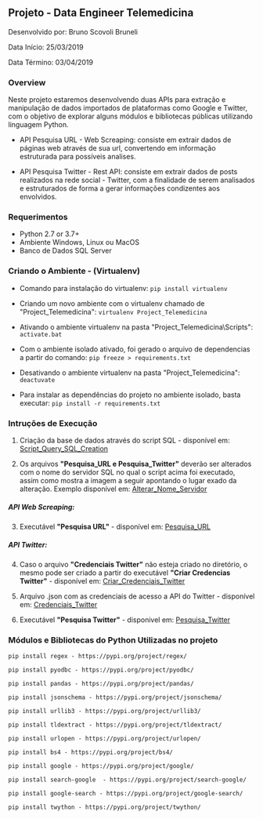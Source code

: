 
## Projeto - Data Engineer Telemedicina


Desenvolvido por: Bruno Scovoli Bruneli

Data Início: 25/03/2019

Data Término: 03/04/2019

### Overview


Neste projeto estaremos desenvolvendo duas APIs para extração e manipulação de dados importados de plataformas como Google e Twitter, com o objetivo de explorar alguns módulos e bibliotecas públicas utilizando linguagem Python. 

* API Pesquisa URL - Web Screaping: consiste em extrair dados de páginas web através de sua url, convertendo em informação estruturada para possíveis analises.

* API Pesquisa Twitter - Rest API: consiste em extrair dados de posts realizados na rede social - Twitter, com a finalidade de serem analisados e estruturados de forma a gerar informações condizentes aos envolvidos.

### Requerimentos

* Python 2.7 or 3.7+
* Ambiente Windows, Linux ou  MacOS
* Banco de Dados SQL Server

### Criando o Ambiente - (Virtualenv)

- Comando para instalação do virtualenv:
`pip install virtualenv`

- Criando um novo ambiente com o virtualenv chamado de "Project_Telemedicina":
`virtualenv Project_Telemedicina`

- Ativando o ambiente virtualenv na pasta "Project_Telemedicina\Scripts\":
`activate.bat`

- Com o ambiente isolado ativado, foi gerado o arquivo de dependencias a partir do comando:
`pip freeze > requirements.txt`

- Desativando o ambiente virtualenv na pasta "Project_Telemedicina":
`deactuvate`

- Para instalar as dependências do projeto no ambiente isolado, basta executar:
`pip install -r requirements.txt`


### Intruções de Execução

1. Criação da base de dados através do script SQL - disponível em: [Script_Query_SQL_Creation](https://github.com/brunobrunelli/TelemedicinaGit/blob/master/Project_Telemedicina/Python/Script_Query_SQL_Creation.sql)

2. Os arquivos **"Pesquisa_URL e Pesquisa_Twitter"** deverão ser alterados com o nome do servidor SQL no qual o script acima foi executado, assim como mostra a imagem a seguir apontando o lugar exado da alteração. Exemplo disponível em: [Alterar_Nome_Servidor](https://github.com/brunobrunelli/TelemedicinaGit/blob/master/Project_Telemedicina/Alterar_Nome_Servidor.png)

##### API Web Screaping:

3. Executável **"Pesquisa URL"** - disponível em: [Pesquisa_URL](https://github.com/brunobrunelli/TelemedicinaGit/blob/master/Python/Pesquisa_URL.py)

##### API Twitter:

4. Caso o arquivo **"Credenciais Twitter"** não esteja criado no diretório, o mesmo pode ser criado a partir do executável **"Criar Credencias Twitter"** - disponível em: [Criar_Credenciais_Twitter](https://github.com/brunobrunelli/TelemedicinaGit/blob/master/Project_Telemedicina/Python/Criar_Credenciais_Twitter.py)

5. Arquivo .json com as credenciais de acesso a API do Twitter - disponível em: [Credenciais_Twitter](https://github.com/brunobrunelli/TelemedicinaGit/blob/master/Python/Credenciais_Twitter.json)

6. Executável **"Pesquisa Twitter"** - disponivel em: [Pesquisa_Twitter](https://github.com/brunobrunelli/TelemedicinaGit/blob/master/Project_Telemedicina/Python/Pesquisa_Twitter.py)


### Módulos e Bibliotecas do Python Utilizadas no projeto

`pip install regex - https://pypi.org/project/regex/`

`pip install pyodbc - https://pypi.org/project/pyodbc/`

`pip install pandas - https://pypi.org/project/pandas/`

`pip install jsonschema - https://pypi.org/project/jsonschema/`

`pip install urllib3 - https://pypi.org/project/urllib3/`

`pip install tldextract - https://pypi.org/project/tldextract/`

`pip install urlopen - https://pypi.org/project/urlopen/`

`pip install bs4 - https://pypi.org/project/bs4/`

`pip install google - https://pypi.org/project/google/`

`pip install search-google	- https://pypi.org/project/search-google/`

`pip install google-search - https://pypi.org/project/google-search/`

`pip install twython - https://pypi.org/project/twython/`

